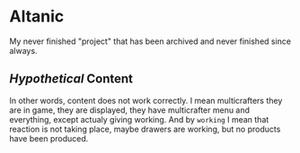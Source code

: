 # Altanic

My never finished "project" that has been archived and never finished since always.

## *Hypothetical* Content

In other words, content does not work correctly. I mean multicrafters they are in game, they are displayed, they have multicrafter menu and everything, except actualy giving working. And by `working` I mean that reaction is not taking place, maybe drawers are working, but no products have been produced.
